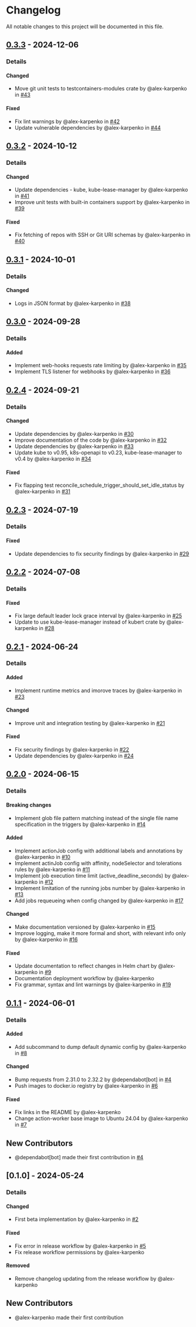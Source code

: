 # Changelog

All notable changes to this project will be documented in this file.

## [0.3.3] - 2024-12-06
### Details
#### Changed
- Move git unit tests to testcontainers-modules crate by @alex-karpenko in [#43](https://github.com/alex-karpenko/git-events-runner/pull/43)

#### Fixed
- Fix lint warnings by @alex-karpenko in [#42](https://github.com/alex-karpenko/git-events-runner/pull/42)
- Update vulnerable dependencies by @alex-karpenko in [#44](https://github.com/alex-karpenko/git-events-runner/pull/44)

## [0.3.2] - 2024-10-12
### Details
#### Changed
- Update dependencies - kube, kube-lease-manager by @alex-karpenko in [#41](https://github.com/alex-karpenko/git-events-runner/pull/41)
- Improve unit tests with built-in containers support by @alex-karpenko in [#39](https://github.com/alex-karpenko/git-events-runner/pull/39)

#### Fixed
- Fix fetching of repos with SSH or Git URI schemas by @alex-karpenko in [#40](https://github.com/alex-karpenko/git-events-runner/pull/40)

## [0.3.1] - 2024-10-01
### Details
#### Changed
- Logs in JSON format by @alex-karpenko in [#38](https://github.com/alex-karpenko/git-events-runner/pull/38)

## [0.3.0] - 2024-09-28
### Details
#### Added
- Implement web-hooks requests rate limiting by @alex-karpenko in [#35](https://github.com/alex-karpenko/git-events-runner/pull/35)
- Implement TLS listener for webhooks by @alex-karpenko in [#36](https://github.com/alex-karpenko/git-events-runner/pull/36)

## [0.2.4] - 2024-09-21
### Details
#### Changed
- Update dependencies by @alex-karpenko in [#30](https://github.com/alex-karpenko/git-events-runner/pull/30)
- Improve documentation of the code by @alex-karpenko in [#32](https://github.com/alex-karpenko/git-events-runner/pull/32)
- Update dependencies by @alex-karpenko in [#33](https://github.com/alex-karpenko/git-events-runner/pull/33)
- Update kube to v0.95, k8s-openapi to v0.23, kube-lease-manager to v0.4 by @alex-karpenko in [#34](https://github.com/alex-karpenko/git-events-runner/pull/34)

#### Fixed
- Fix flapping test reconcile_schedule_trigger_should_set_idle_status by @alex-karpenko in [#31](https://github.com/alex-karpenko/git-events-runner/pull/31)

## [0.2.3] - 2024-07-19
### Details
#### Fixed
- Update dependencies to fix security findings by @alex-karpenko in [#29](https://github.com/alex-karpenko/git-events-runner/pull/29)

## [0.2.2] - 2024-07-08
### Details
#### Fixed
- Fix large default leader lock grace interval by @alex-karpenko in [#25](https://github.com/alex-karpenko/git-events-runner/pull/25)
- Update to use kube-lease-manager instead of kubert crate by @alex-karpenko in [#28](https://github.com/alex-karpenko/git-events-runner/pull/28)

## [0.2.1] - 2024-06-24
### Details
#### Added
- Implement runtime metrics and imorove traces by @alex-karpenko in [#23](https://github.com/alex-karpenko/git-events-runner/pull/23)

#### Changed
- Improve unit and integration testing by @alex-karpenko in [#21](https://github.com/alex-karpenko/git-events-runner/pull/21)

#### Fixed
- Fix security findings by @alex-karpenko in [#22](https://github.com/alex-karpenko/git-events-runner/pull/22)
- Update dependencies by @alex-karpenko in [#24](https://github.com/alex-karpenko/git-events-runner/pull/24)

## [0.2.0] - 2024-06-15
### Details
#### Breaking changes
- Implement glob file pattern matching instead of the single file name specification in the triggers by @alex-karpenko in [#14](https://github.com/alex-karpenko/git-events-runner/pull/14)

#### Added
- Implement actionJob config with additional labels and annotations by @alex-karpenko in [#10](https://github.com/alex-karpenko/git-events-runner/pull/10)
- Implement actinJob config with affinity, nodeSelector and tolerations rules by @alex-karpenko in [#11](https://github.com/alex-karpenko/git-events-runner/pull/11)
- Implement job execution time limit (active_deadline_seconds) by @alex-karpenko in [#12](https://github.com/alex-karpenko/git-events-runner/pull/12)
- Implement limitation of the running jobs number by @alex-karpenko in [#13](https://github.com/alex-karpenko/git-events-runner/pull/13)
- Add jobs requeueing when config changed by @alex-karpenko in [#17](https://github.com/alex-karpenko/git-events-runner/pull/17)

#### Changed
- Make documentation versioned by @alex-karpenko in [#15](https://github.com/alex-karpenko/git-events-runner/pull/15)
- Improve logging, make it more formal and short, with relevant info only by @alex-karpenko in [#16](https://github.com/alex-karpenko/git-events-runner/pull/16)

#### Fixed
- Update documentation to reflect changes in Helm chart by @alex-karpenko in [#9](https://github.com/alex-karpenko/git-events-runner/pull/9)
- Documentation deployment workflow by @alex-karpenko
- Fix grammar, syntax and lint warnings by @alex-karpenko in [#19](https://github.com/alex-karpenko/git-events-runner/pull/19)

## [0.1.1] - 2024-06-01
### Details
#### Added
- Add subcommand to dump default dynamic config by @alex-karpenko in [#8](https://github.com/alex-karpenko/git-events-runner/pull/8)

#### Changed
- Bump requests from 2.31.0 to 2.32.2 by @dependabot[bot] in [#4](https://github.com/alex-karpenko/git-events-runner/pull/4)
- Push images to docker.io registry by @alex-karpenko in [#6](https://github.com/alex-karpenko/git-events-runner/pull/6)

#### Fixed
- Fix links in the README by @alex-karpenko
- Change action-worker base image to Ubuntu 24.04 by @alex-karpenko in [#7](https://github.com/alex-karpenko/git-events-runner/pull/7)

## New Contributors
* @dependabot[bot] made their first contribution in [#4](https://github.com/alex-karpenko/git-events-runner/pull/4)

## [0.1.0] - 2024-05-24
### Details
#### Changed
- First beta implementation by @alex-karpenko in [#2](https://github.com/alex-karpenko/git-events-runner/pull/2)

#### Fixed
- Fix error in release workflow by @alex-karpenko in [#5](https://github.com/alex-karpenko/git-events-runner/pull/5)
- Fix release workflow permissions by @alex-karpenko

#### Removed
- Remove changelog updating from the release workflow by @alex-karpenko

## New Contributors
* @alex-karpenko made their first contribution

[0.3.3]: https://github.com/alex-karpenko/git-events-runner/compare/v0.3.2..v0.3.3
[0.3.2]: https://github.com/alex-karpenko/git-events-runner/compare/v0.3.1..v0.3.2
[0.3.1]: https://github.com/alex-karpenko/git-events-runner/compare/v0.3.0..v0.3.1
[0.3.0]: https://github.com/alex-karpenko/git-events-runner/compare/v0.2.4..v0.3.0
[0.2.4]: https://github.com/alex-karpenko/git-events-runner/compare/v0.2.3..v0.2.4
[0.2.3]: https://github.com/alex-karpenko/git-events-runner/compare/v0.2.2..v0.2.3
[0.2.2]: https://github.com/alex-karpenko/git-events-runner/compare/v0.2.1..v0.2.2
[0.2.1]: https://github.com/alex-karpenko/git-events-runner/compare/v0.2.0..v0.2.1
[0.2.0]: https://github.com/alex-karpenko/git-events-runner/compare/v0.1.1..v0.2.0
[0.1.1]: https://github.com/alex-karpenko/git-events-runner/compare/v0.1.0..v0.1.1

<!-- generated by git-cliff -->
